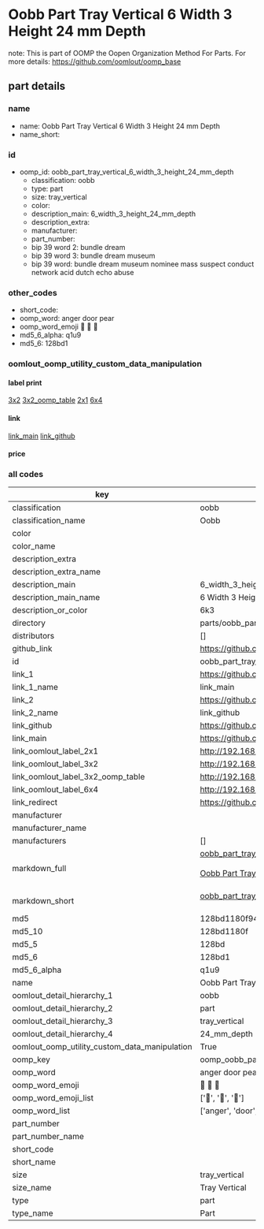 # Oobb Part Tray Vertical 6 Width 3 Height 24 mm Depth  

note: This is part of OOMP the Oopen Organization Method For Parts. For more details: https://github.com/oomlout/oomp_base

##  part details
  







### name
* name: Oobb Part Tray Vertical 6 Width 3 Height 24 mm Depth
* name_short: 
### id
* oomp_id: oobb_part_tray_vertical_6_width_3_height_24_mm_depth
  * classification: oobb
  * type: part
  * size: tray_vertical
  * color: 
  * description_main: 6_width_3_height_24_mm_depth
  * description_extra: 
  * manufacturer: 
  * part_number: 
  * bip 39 word 2: bundle dream
  * bip 39 word 3: bundle dream museum
  * bip 39 word: bundle dream museum nominee mass suspect conduct network acid dutch echo abuse

### other_codes
* short_code: 
* oomp_word: anger door pear
* oomp_word_emoji :anger: :door: :pear:
* md5_6_alpha: q1u9
* md5_6: 128bd1






### oomlout_oomp_utility_custom_data_manipulation
#### label print
[3x2](http://192.168.1.245:1112/?label=oomp%20q1u9)
[3x2_oomp_table](http://192.168.1.108:1112/?label=oomp%20q1u9)
[2x1](http://192.168.1.242:1112/?label=oomp%20q1u9)
[6x4](http://192.168.1.55:1112/?label=oomp%20q1u9)    

#### link

[link_main](https://github.com/oomlout/oomlout_oomp_version_1_messy/tree/main/parts/oobb_part_tray_vertical_6_width_3_height_24_mm_depth) [link_github](https://github.com/oomlout/oomlout_oomp_version_1_messy/tree/main/parts/oobb_part_tray_vertical_6_width_3_height_24_mm_depth)                             

#### price







### all codes 
| key | value |  
| --- | --- |  
| classification | oobb |  
| classification_name | Oobb |  
| color |  |  
| color_name |  |  
| description_extra |  |  
| description_extra_name |  |  
| description_main | 6_width_3_height_24_mm_depth |  
| description_main_name | 6 Width 3 Height 24 mm Depth |  
| description_or_color | 6k3 |  
| directory | parts/oobb_part_tray_vertical_6_width_3_height_24_mm_depth |  
| distributors | [] |  
| github_link | https://github.com/oomlout/oomlout_oomp_part_src/tree/main/parts/oobb_part_tray_vertical_6_width_3_height_24_mm_depth |  
| id | oobb_part_tray_vertical_6_width_3_height_24_mm_depth |  
| link_1 | https://github.com/oomlout/oomlout_oomp_version_1_messy/tree/main/parts/oobb_part_tray_vertical_6_width_3_height_24_mm_depth |  
| link_1_name | link_main |  
| link_2 | https://github.com/oomlout/oomlout_oomp_version_1_messy/tree/main/parts/oobb_part_tray_vertical_6_width_3_height_24_mm_depth |  
| link_2_name | link_github |  
| link_github | https://github.com/oomlout/oomlout_oomp_version_1_messy/tree/main/parts/oobb_part_tray_vertical_6_width_3_height_24_mm_depth |  
| link_main | https://github.com/oomlout/oomlout_oomp_version_1_messy/tree/main/parts/oobb_part_tray_vertical_6_width_3_height_24_mm_depth |  
| link_oomlout_label_2x1 | http://192.168.1.242:1112/?label=oomp%20q1u9 |  
| link_oomlout_label_3x2 | http://192.168.1.245:1112/?label=oomp%20q1u9 |  
| link_oomlout_label_3x2_oomp_table | http://192.168.1.108:1112/?label=oomp%20q1u9 |  
| link_oomlout_label_6x4 | http://192.168.1.55:1112/?label=oomp%20q1u9 |  
| link_redirect | https://github.com/oomlout/oomlout_oomp_version_1_messy/tree/main/parts/oobb_part_tray_vertical_6_width_3_height_24_mm_depth |  
| manufacturer |  |  
| manufacturer_name |  |  
| manufacturers | [] |  
| markdown_full | [oobb_part_tray_vertical_6_width_3_height_24_mm_depth](none)<br>[](none)<br>[Oobb Part Tray Vertical 6 Width 3 Height 24 Mm Depth](none)<br><br> |  
| markdown_short | [oobb_part_tray_vertical_6_width_3_height_24_mm_depth](none)<br><br> |  
| md5 | 128bd1180f94c5db6b44495f2350a0f2 |  
| md5_10 | 128bd1180f |  
| md5_5 | 128bd |  
| md5_6 | 128bd1 |  
| md5_6_alpha | q1u9 |  
| name | Oobb Part Tray Vertical 6 Width 3 Height 24 mm Depth |  
| oomlout_detail_hierarchy_1 | oobb |  
| oomlout_detail_hierarchy_2 | part |  
| oomlout_detail_hierarchy_3 | tray_vertical |  
| oomlout_detail_hierarchy_4 | 24_mm_depth |  
| oomlout_oomp_utility_custom_data_manipulation | True |  
| oomp_key | oomp_oobb_part_tray_vertical_6_width_3_height_24_mm_depth |  
| oomp_word | anger door pear |  
| oomp_word_emoji | :anger: :door: :pear: |  
| oomp_word_emoji_list | [':anger:', ':door:', ':pear:'] |  
| oomp_word_list | ['anger', 'door', 'pear'] |  
| part_number |  |  
| part_number_name |  |  
| short_code |  |  
| short_name |  |  
| size | tray_vertical |  
| size_name | Tray Vertical |  
| type | part |  
| type_name | Part |  
